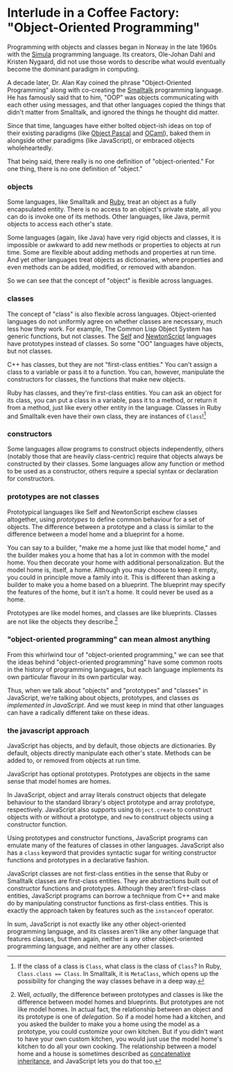 # Interlude in a Coffee Factory: "Object-Oriented Programming"

Programming with objects and classes began in Norway in the late 1960s with the [Simula] programming language. Its creators, Ole-Johan Dahl and Kristen Nygaard, did not use those words to describe what would eventually become the dominant paradigm in computing.

A decade later, Dr. Alan Kay coined the phrase "Object-Oriented Programming" along with co-creating the [Smalltalk] programming language. He has famously said that to him, "OOP" was objects communicating with each other using messages, and that other languages copied the things that didn't matter from Smalltalk, and ignored the things he thought did matter.

[Simula]: https://en.wikipedia.org/wiki/Simula
[Smalltalk]: https://en.wikipedia.org/wiki/Smalltalk

Since that time, languages have either bolted object-ish ideas on top of their existing paradigms (like [Object Pascal] and [OCaml]), baked them in alongside other paradigms (like JavaScript), or embraced objects wholeheartedly.

[Object Pascal]: https://en.wikipedia.org/wiki/Object_Pascal
[OCaml]: https://en.wikipedia.org/wiki/OCaml
[C++]: https://en.wikipedia.org/wiki/C%2B%2B

That being said, there really is no one definition of "object-oriented." For one thing, there is no one definition of "object."

### objects

Some languages, like Smalltalk and [Ruby], treat an object as a fully encapsulated entity. There is no access to an object's private state, all you can do is invoke one of its methods. Other languages, like Java, permit objects to access each other's  state.

[Ruby]: https://en.wikipedia.org/wiki/Ruby_(programming_language)

Some languages (again, like Java) have very rigid objects and classes, it is impossible or awkward to add new methods or properties to objects at run time. Some are flexible about adding methods and properties at run time. And yet other languages treat objects as dictionaries, where properties and even methods can be added, modified, or removed with abandon.

So we can see that the concept of "object" is flexible across languages.

### classes

The concept of "class" is also flexible across languages. Object-oriented languages do not uniformly agree on whether classes are necessary, much less how they work. For example, The Common Lisp Object System has generic functions, but not classes. The [Self] and [NewtonScript] languages have prototypes instead of classes. So some "OO" languages have objects, but not classes.

[Self]: https://en.wikipedia.org/wiki/Self_(programming_language)
[NewtonScript]: https://en.wikipedia.org/wiki/NewtonScript

C++ has classes, but they are not "first-class entities." You can't assign a class to a variable or pass it to a function. You can, however, manipulate the constructors for classes, the functions that make new objects.

Ruby has classes, and they're first-class entities. You can ask an object for its class, you can put a class in a variable, pass it to a method, or return it from a method, just like every other entity in the language. Classes in Ruby and Smalltalk even have their own class, they are instances of `Class`![^meta]

[^meta]: If the class of a class is `Class`, what class is the class of `Class`? In Ruby, `Class.class == Class`. In Smalltalk, it is `MetaClass`, which opens up the possibility for changing the way classes behave in a deep way.

### constructors

Some languages allow programs to construct objects independently, others (notably those that are heavily class-centric) require that objects always be constructed by their classes. Some languages allow any function or method to be used as a constructor, others require a special syntax or declaration for constructors.

### prototypes are not classes

Prototypical languages like Self and NewtonScript eschew classes altogether, using *prototypes* to define common behaviour for a set of objects. The difference between a prototype and a class is similar to the difference between a model home and a blueprint for a home.

You can say to a builder, "make me a home just like that model home," and the builder makes you a home that has a lot in common with the model home. You then decorate your home with additional personalization. But the model home is, itself, a home. Although you may choose to keep it empty, you could in principle move a family into it. This is different than asking a builder to make you a home based on a blueprint. The blueprint may specify the features of the home, but it isn't a home. It could never be used as a home.

Prototypes are like model homes, and classes are like blueprints. Classes are not like the objects they describe.[^wellactually]

[^wellactually]: Well, *actually*, the difference between prototypes and classes is like the difference between model homes and blueprints. But prototypes are not like model homes. In actual fact, the relationship between an object and its prototype is one of *delegation*. So if a model home had a kitchen, and you asked the builder to make you a home using the model as a prototype, you could customize your own kitchen. But if you didn't want to have your own custom kitchen, you would just use the model home's kitchen to do all your own cooking. The relationship between a model home and a house is sometimes described as [concatenative inheritance](https://medium.com/javascript-scene/common-misconceptions-about-inheritance-in-javascript-d5d9bab29b0a), and JavaScript lets you do that too.

### "object-oriented programming" can mean almost anything

From this whirlwind tour of "object-oriented programming," we can see that the ideas behind "object-oriented programming" have some common roots in the history of programming languages, but each language implements its own particular flavour in its own particular way.

Thus, when we talk about "objects" and "prototypes" and "classes" in JavaScript, we're talking about objects, prototypes, and classes *as implemented in JavaScript*. And we must keep in mind that other languages can have a radically different take on these ideas.

### the javascript approach

JavaScript has objects, and by default, those objects are dictionaries. By default, objects directly manipulate each other's state. Methods can be added to, or removed from objects at run time.

JavaScript has optional prototypes. Prototypes are objects in the same sense that model homes are homes. 

In JavaScript, object and array literals construct objects that delegate behaviour to the standard library's object prototype and array prototype, respectively. JavaScript also supports using `Object.create` to construct objects with or without a prototype, and `new` to construct objects using a constructor function.

Using prototypes and constructor functions, JavaScript programs can emulate many of the features of classes in other languages. JavaScript also has a `class` keyword that provides syntactic sugar for writing constructor functions and prototypes in a declarative fashion.

JavaScript classes are not first-class entities in the sense that Ruby or Smalltalk classes are first-class entities. They are abstractions built out of constructor functions and prototypes. Although they aren't first-class entities, JavaScript programs can borrow a technique from C++ and make do by manipulating constructor functions as first-class entities. This is exactly the approach taken by features such as the `instanceof` operator.

In sum, JavaScript is not exactly like any other object-oriented programming language, and its classes aren't like any other language that features classes, but then again, neither is any other object-oriented programming language, and neither are any other classes.